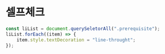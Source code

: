 # 셀프체크
```javascript
const liList = document.querySeletorAll(".prerequisite");
liList.forEach((item) => {
	item.style.textDecoration = "line-throught";
});
```
